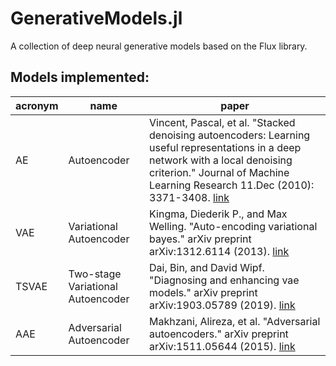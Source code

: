 # GenerativeModels.jl
A collection of deep neural generative models based on the Flux library.

## Models implemented:

| acronym | name | paper |
|---------|------|-------|
| AE | Autoencoder | Vincent, Pascal, et al. "Stacked denoising autoencoders: Learning useful representations in a deep network with a local denoising criterion." Journal of Machine Learning Research 11.Dec (2010): 3371-3408. [link](http://www.jmlr.org/papers/volume11/vincent10a/vincent10a.pdf)|
| VAE | Variational Autoencoder | Kingma, Diederik P., and Max Welling. "Auto-encoding variational bayes." arXiv preprint arXiv:1312.6114 (2013). [link](arxiv.org/abs/1312.6114) |
| TSVAE | Two-stage Variational Autoencoder | Dai, Bin, and David Wipf. "Diagnosing and enhancing vae models." arXiv preprint arXiv:1903.05789 (2019). [link](https://arxiv.org/abs/1903.05789) |
| AAE | Adversarial Autoencoder | Makhzani, Alireza, et al. "Adversarial autoencoders." arXiv preprint arXiv:1511.05644 (2015). [link](https://arxiv.org/abs/1511.05644) |
